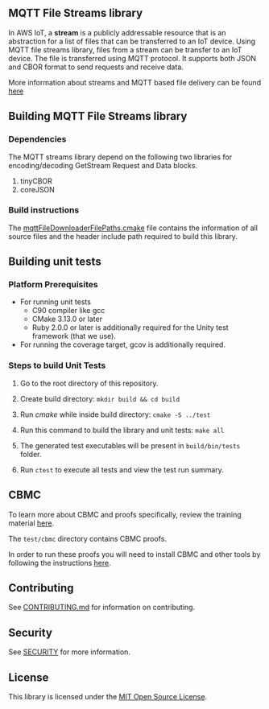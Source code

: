## MQTT File Streams library

In AWS IoT, a **stream** is a publicly addressable resource that is an abstraction for a list of files that can be transferred to an IoT device. Using MQTT file streams library, files from a stream can be transfer to an IoT device. The file is transferred using MQTT protocol. It supports both JSON and CBOR format to send requests and receive data.

More information about streams and MQTT based file delivery can be found [here](https://docs.aws.amazon.com/iot/latest/developerguide/mqtt-based-file-delivery.html)

## Building MQTT File Streams library

### Dependencies

The MQTT streams library depend on the following two libraries for encoding/decoding GetStream Request and Data blocks.

1. tinyCBOR
2. coreJSON

### Build instructions

The [mqttFileDownloaderFilePaths.cmake](mqttFileDownloaderFilePaths.cmake) file contains the information of all source files and the header include path required to build this library.

## Building unit tests

### Platform Prerequisites

- For running unit tests
  - C90 compiler like gcc
  - CMake 3.13.0 or later
  - Ruby 2.0.0 or later is additionally required for the Unity test framework
    (that we use).
- For running the coverage target, gcov is additionally required.

### Steps to build Unit Tests

1. Go to the root directory of this repository.

1. Create build directory: `mkdir build && cd build`

1. Run _cmake_ while inside build directory: `cmake -S ../test`

1. Run this command to build the library and unit tests: `make all`

1. The generated test executables will be present in `build/bin/tests` folder.

1. Run `ctest` to execute all tests and view the test run summary.

## CBMC

To learn more about CBMC and proofs specifically, review the training material
[here](https://model-checking.github.io/cbmc-training).

The `test/cbmc` directory contains CBMC proofs.

In order to run these proofs you will need to install CBMC and other tools by
following the instructions
[here](https://model-checking.github.io/cbmc-training/installation.html).

## Contributing

See [CONTRIBUTING.md](./.github/CONTRIBUTING.md) for information on
contributing.

## Security

See [SECURITY](SECURITY.md) for more information.

## License

This library is licensed under the [MIT Open Source License](LICENSE).

